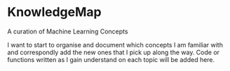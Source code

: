 # KnowledgeMap
A curation of Machine Learning Concepts

I want to start to organise and document which concepts I am familiar with and correspondly add the new ones that I pick up along the way. Code or functions written as I gain understand on each topic will be added here.
